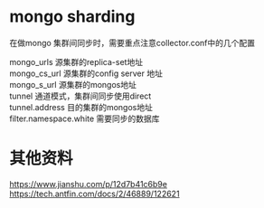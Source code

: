 # mongo sharding 

在做mongo 集群间同步时，需要重点注意collector.conf中的几个配置  

mongo_urls  源集群的replica-set地址   
mongo_cs_url 源集群的config server 地址  
mongo_s_url  源集群的mongos地址  
tunnel 通道模式，集群间同步使用direct  
tunnel.address 目的集群的mongos地址  
filter.namespace.white  需要同步的数据库   

# 其他资料  
https://www.jianshu.com/p/12d7b41c6b9e   
https://tech.antfin.com/docs/2/46889/122621  
